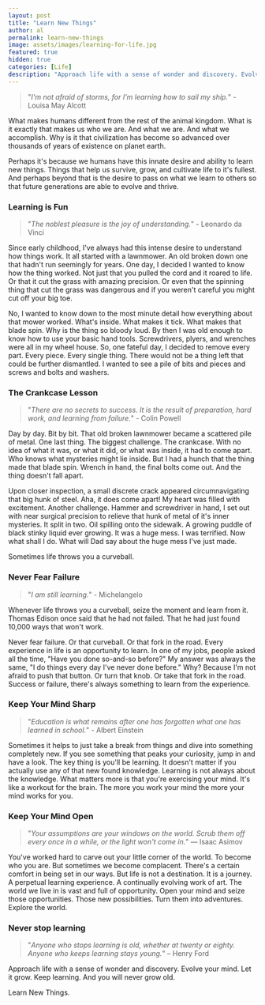 ```yaml
---
layout: post
title: "Learn New Things"
author: al
permalink: learn-new-things
image: assets/images/learning-for-life.jpg
featured: true
hidden: true
categories: [Life]
description: "Approach life with a sense of wonder and discovery. Evolve your mind. Let it grow. Keep learning. And you will never grow old."
---
```

> "_I'm not afraid of storms, for I'm learning how to sail my ship._" - Louisa May Alcott  

What makes humans different from the rest of the animal kingdom. What is it exactly that makes us who we are. And what we are. And what we accomplish. Why is it that civilization has become so advanced over thousands of years of existence on planet earth.

Perhaps it's because we humans have this innate desire and ability to learn new things. Things that help us survive, grow, and cultivate life to it's fullest. And perhaps beyond that is the desire to pass on what we learn to others so that future generations are able to evolve and thrive.

### Learning is Fun

> "_The noblest pleasure is the joy of understanding._" - Leonardo da Vinci

Since early childhood, I've always had this intense desire to understand how things work. It all started with a lawnmower. An old broken down one that hadn't run seemingly for years. One day, I decided I wanted to know how the thing worked. Not just that you pulled the cord and it roared to life. Or that it cut the grass with amazing precision. Or even that the spinning thing that cut the grass was dangerous and if you weren't careful you might cut off your big toe.

No, I wanted to know down to the most minute detail how everything about that mower worked. What's inside. What makes it tick. What makes that blade spin. Why is the thing so bloody loud. By then I was old enough to know how to use your basic hand tools. Screwdrivers, plyers, and wrenches were all in my wheel house. So, one fateful day, I decided to remove every part. Every piece. Every single thing. There would not be a thing left that could be further dismantled. I wanted to see a pile of bits and pieces and screws and bolts and washers.

### The Crankcase Lesson

> "_There are no secrets to success. It is the result of preparation, hard work, and learning from failure._" - Colin Powell

Day by day. Bit by bit. That old broken lawnmower became a scattered pile of metal. One last thing. The biggest challenge. The crankcase. With no idea of what it was, or what it did, or what was inside, it had to come apart. Who knows what mysteries might lie inside. But I had a hunch that the thing made that blade spin. Wrench in hand, the final bolts come out. And the thing doesn't fall apart.

Upon closer inspection, a small discrete crack appeared circumnavigating that big hunk of steel. Aha, it does come apart! My heart was filled with excitement. Another challenge. Hammer and screwdriver in hand, I set out with near surgical precision to relieve that hunk of metal of it's inner mysteries. It split in two. Oil spilling onto the sidewalk. A growing puddle of black stinky liquid ever growing. It was a huge mess. I was terrified. Now what shall I do. What will Dad say about the huge mess I've just made.

Sometimes life throws you a curveball.

### Never Fear Failure

> "_I am still learning._" - Michelangelo

Whenever life throws you a curveball, seize the moment and learn from it. Thomas Edison once said that he had not failed. That he had just found 10,000 ways that won't work.

Never fear failure. Or that curveball. Or that fork in the road. Every experience in life is an opportunity to learn. In one of my jobs, people asked all the time, "Have you done so-and-so before?" My answer was always the same, "I do things every day I've never done before." Why? Because I'm not afraid to push that button. Or turn that knob. Or take that fork in the road. Success or failure, there's always something to learn from the experience.

### Keep Your Mind Sharp

> "_Education is what remains after one has forgotten what one has learned in school._" - Albert Einstein

Sometimes it helps to just take a break from things and dive into something completely new. If you see something that peaks your curiosity, jump in and have a look. The key thing is you'll be learning. It doesn't matter if you actually use any of that new found knowledge. Learning is not always about the knowledge. What matters more is that you're exercising your mind. It's like a workout for the brain. The more you work your mind the more your mind works for you.

### Keep Your Mind Open

> "_Your assumptions are your windows on the world. Scrub them off every once in a while, or the light won't come in._" ― Isaac Asimov

You've worked hard to carve out your little corner of the world. To become who you are. But sometimes we become complacent. There's a certain comfort in being set in our ways. But life is not a destination. It is a journey. A perpetual learning experience. A continually evolving work of art. The world we live in is vast and full of opportunity. Open your mind and seize those opportunities. Those new possibilities. Turn them into adventures. Explore the world.

### Never stop learning

> "_Anyone who stops learning is old, whether at twenty or eighty. Anyone who keeps learning stays young._"
– Henry Ford

Approach life with a sense of wonder and discovery. Evolve your mind. Let it grow. Keep learning. And you will never grow old.

Learn New Things.
